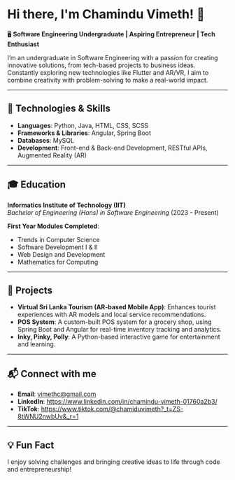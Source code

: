 # Hi there, I'm Chamindu Vimeth! 👋  
🖥️ **Software Engineering Undergraduate | Aspiring Entrepreneur | Tech Enthusiast**  

I’m an undergraduate in Software Engineering with a passion for creating innovative solutions, from tech-based projects to business ideas. Constantly exploring new technologies like Flutter and AR/VR, I aim to combine creativity with problem-solving to make a real-world impact.

---

## 🚀 Technologies & Skills  
- **Languages**: Python, Java, HTML, CSS, SCSS  
- **Frameworks & Libraries**: Angular, Spring Boot  
- **Databases**: MySQL  
- **Development**: Front-end & Back-end Development, RESTful APIs, Augmented Reality (AR)  

---

## 🎓 Education  
**Informatics Institute of Technology (IIT)**  
_Bachelor of Engineering (Hons) in Software Engineering_ (2023 - Present)  

**First Year Modules Completed**:  
- Trends in Computer Science  
- Software Development I & II  
- Web Design and Development  
- Mathematics for Computing  

---

## 🌟 Projects  
- **Virtual Sri Lanka Tourism (AR-based Mobile App)**: Enhances tourist experiences with AR models and local service recommendations.  
- **POS System**: A custom-built POS system for a grocery shop, using Spring Boot and Angular for real-time inventory tracking and analytics.  
- **Inky, Pinky, Polly**: A Python-based interactive game for entertainment and learning.  

---

## 📬 Connect with me  
- **Email**: vimethc@gmail.com  
- **LinkedIn**: https://www.linkedin.com/in/chamindu-vimeth-01760a2b3/  
- **TikTok**: https://www.tiktok.com/@chamiduvimeth?_t=ZS-8tWNU2nwbUv&_r=1  

---

## 💡 Fun Fact  
I enjoy solving challenges and bringing creative ideas to life through code and entrepreneurship!
